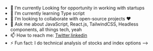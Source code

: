 - 🔭 I’m currently Looking for opportunity in working with startups
- 🌱 I’m currently learning Type script
- 👯 I’m looking to collaborate with open-source projects ❤️ 
- 💬 Ask me about JavaScript, React.js, TailwindCSS, Headless components, all things tech, yeah
- 📫 How to reach me: [Twitter](https://twitter.com/maniksharma424),[linkedin](https://www.linkedin.com/in/manik-sharma-b517b316b/)
- ⚡ Fun fact:  I do technical analysis of stocks and index options 
-->
